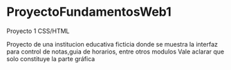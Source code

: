 ProyectoFundamentosWeb1
=======================

Proyecto 1 CSS/HTML

Proyecto de una institucion educativa ficticia donde se muestra la interfaz para control de notas,guia de horarios, 
entre otros modulos
Vale aclarar que solo constituye la parte gráfica
